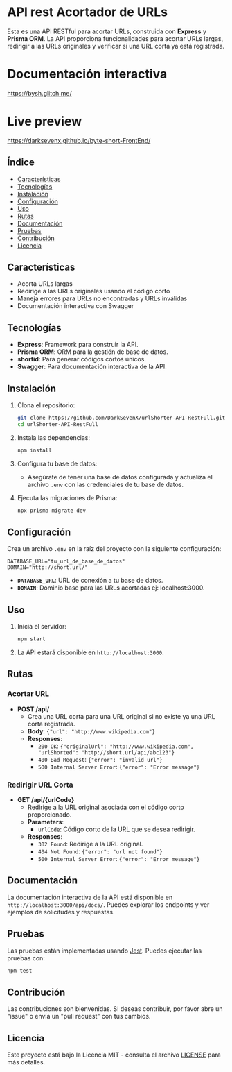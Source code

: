 # API rest Acortador de URLs

Esta es una API RESTful para acortar URLs, construida con **Express** y **Prisma ORM**. La API proporciona funcionalidades para acortar URLs largas, redirigir a las URLs originales y verificar si una URL corta ya está registrada.

# Documentación interactiva
https://bysh.glitch.me/

# Live preview 
https://darksevenx.github.io/byte-short-FrontEnd/

## Índice

- [Características](#características)
- [Tecnologías](#tecnologías)
- [Instalación](#instalación)
- [Configuración](#configuración)
- [Uso](#uso)
- [Rutas](#rutas)
- [Documentación](#documentación)
- [Pruebas](#pruebas)
- [Contribución](#contribución)
- [Licencia](#licencia)

## Características

- Acorta URLs largas
- Redirige a las URLs originales usando el código corto
- Maneja errores para URLs no encontradas y URLs inválidas
- Documentación interactiva con Swagger

## Tecnologías

- **Express**: Framework para construir la API.
- **Prisma ORM**: ORM para la gestión de base de datos.
- **shortid**: Para generar códigos cortos únicos.
- **Swagger**: Para documentación interactiva de la API.

## Instalación

1. Clona el repositorio:

   ```bash
   git clone https://github.com/DarkSevenX/urlShorter-API-RestFull.git
   cd urlShorter-API-RestFull
   ```

2. Instala las dependencias:

   ```bash
   npm install
   ```

3. Configura tu base de datos:

   - Asegúrate de tener una base de datos configurada y actualiza el archivo `.env` con las credenciales de tu base de datos.

4. Ejecuta las migraciones de Prisma:

   ```bash
   npx prisma migrate dev
   ```

## Configuración

Crea un archivo `.env` en la raíz del proyecto con la siguiente configuración:

```env
DATABASE_URL="tu_url_de_base_de_datos"
DOMAIN="http://short.url/"
```

- **`DATABASE_URL`**: URL de conexión a tu base de datos.
- **`DOMAIN`**: Dominio base para las URLs acortadas ej: localhost:3000.

## Uso

1. Inicia el servidor:

   ```bash
   npm start
   ```

2. La API estará disponible en `http://localhost:3000`.

## Rutas

### Acortar URL

- **POST /api/**
  - Crea una URL corta para una URL original si no existe ya una URL corta registrada.
  - **Body**: `{"url": "http://www.wikipedia.com"}`
  - **Responses**:
    - `200 OK`: `{"originalUrl": "http://www.wikipedia.com", "urlShorted": "http://short.url/api/abc123"}`
    - `400 Bad Request`: `{"error": "invalid url"}`
    - `500 Internal Server Error`: `{"error": "Error message"}`

### Redirigir URL Corta

- **GET /api/{urlCode}**
  - Redirige a la URL original asociada con el código corto proporcionado.
  - **Parameters**: 
    - `urlCode`: Código corto de la URL que se desea redirigir.
  - **Responses**:
    - `302 Found`: Redirige a la URL original.
    - `404 Not Found`: `{"error": "url not found"}`
    - `500 Internal Server Error`: `{"error": "Error message"}`

## Documentación

La documentación interactiva de la API está disponible en `http://localhost:3000/api/docs/`. Puedes explorar los endpoints y ver ejemplos de solicitudes y respuestas.

## Pruebas

Las pruebas están implementadas usando [Jest](https://jestjs.io/). Puedes ejecutar las pruebas con:

```bash
npm test
```

## Contribución

Las contribuciones son bienvenidas. Si deseas contribuir, por favor abre un "issue" o envía un "pull request" con tus cambios.

## Licencia

Este proyecto está bajo la Licencia MIT - consulta el archivo [LICENSE](LICENSE) para más detalles.
